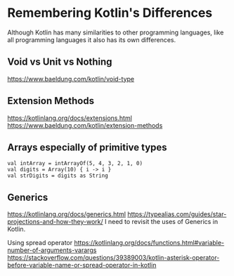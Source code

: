 # Remembering Kotlin's Differences
Although Kotlin has many similarities to other programming languages, 
like all programming languages it also has its own differences.

## Void vs Unit vs Nothing
https://www.baeldung.com/kotlin/void-type

## Extension Methods
https://kotlinlang.org/docs/extensions.html
https://www.baeldung.com/kotlin/extension-methods

## Arrays especially of primitive types
```
val intArray = intArrayOf(5, 4, 3, 2, 1, 0)
val digits = Array(10) { i -> i }
val strDigits = digits as String
```

## Generics
https://kotlinlang.org/docs/generics.html
https://typealias.com/guides/star-projections-and-how-they-work/
I need to revisit the uses of Generics in Kotlin.

Using spread operator
https://kotlinlang.org/docs/functions.html#variable-number-of-arguments-varargs
https://stackoverflow.com/questions/39389003/kotlin-asterisk-operator-before-variable-name-or-spread-operator-in-kotlin
